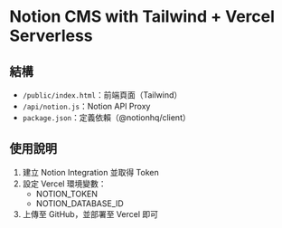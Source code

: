 # Notion CMS with Tailwind + Vercel Serverless

## 結構

- `/public/index.html`：前端頁面（Tailwind）
- `/api/notion.js`：Notion API Proxy
- `package.json`：定義依賴（@notionhq/client）

## 使用說明

1. 建立 Notion Integration 並取得 Token
2. 設定 Vercel 環境變數：
   - NOTION_TOKEN
   - NOTION_DATABASE_ID
3. 上傳至 GitHub，並部署至 Vercel 即可
